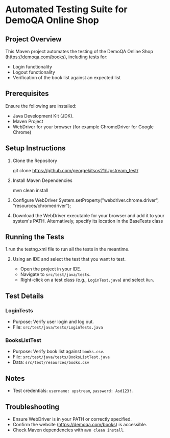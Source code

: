 # Automated Testing Suite for DemoQA Online Shop

## Project Overview

This Maven project automates the testing of the DemoQA Online Shop (https://demoqa.com/books), including tests for:
- Login functionality
- Logout functionality
- Verification of the book list against an expected list

## Prerequisites

Ensure the following are installed:
- Java Development Kit (JDK).
- Maven Project
- WebDriver for your browser (for example ChromeDriver for Google Chrome)

## Setup Instructions

1. Clone the Repository

    git clone <https://github.com/georgekitsos21/Upstream_test/>

2. Install Maven Dependencies

    mvn clean install

3. Configure WebDriver   System.setProperty("webdriver.chrome.driver", "resources/chromedriver");

4. Download the WebDriver executable for your browser and add it to your system's PATH. Alternatively, specify its location in the BaseTests class
    


## Running the Tests

1.run the testng.xml file to run all the tests in the meantime.

2. Using an IDE and select the test that you want to test.

    - Open the project in your IDE.
    - Navigate to `src/test/java/tests`.
    - Right-click on a test class (e.g., `LoginTest.java`) and select `Run`.

## Test Details

### LoginTests

- Purpose: Verify user login and log out.
- File: `src/test/java/tests/LoginTests.java`

### BooksListTest

- Purpose: Verify book list against `books.csv`.
- File: `src/test/java/tests/BooksListTest.java`
- Data: `src/test/resources/books.csv`

## Notes

- Test credentials: `username: upstream`, `password: Asd123!`.

## Troubleshooting

- Ensure WebDriver is in your PATH or correctly specified.
- Confirm the website (https://demoqa.com/books) is accessible.
- Check Maven dependencies with `mvn clean install`.
